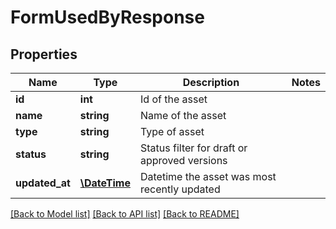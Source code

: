 # FormUsedByResponse

## Properties
Name | Type | Description | Notes
------------ | ------------- | ------------- | -------------
**id** | **int** | Id of the asset | 
**name** | **string** | Name of the asset | 
**type** | **string** | Type of asset | 
**status** | **string** | Status filter for draft or approved versions | 
**updated_at** | [**\DateTime**](\DateTime.md) | Datetime the asset was most recently updated | 

[[Back to Model list]](../README.md#documentation-for-models) [[Back to API list]](../README.md#documentation-for-api-endpoints) [[Back to README]](../README.md)


